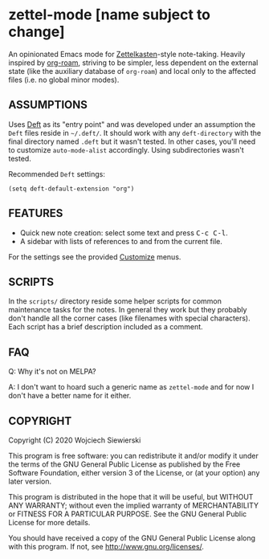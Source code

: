zettel-mode [name subject to change]
====================================

An opinionated Emacs mode for [Zettelkasten][1]-style note-taking.
Heavily inspired by [org-roam][2], striving to be simpler, less
dependent on the external state (like the auxiliary database of
`org-roam`) and local only to the affected files (i.e. no global minor
modes).

ASSUMPTIONS
-----------

Uses [Deft][3] as its "entry point" and was developed under an
assumption the `Deft` files reside in `~/.deft/`.  It should work with
any `deft-directory` with the final directory named `.deft` but it
wasn't tested.  In other cases, you'll need to customize
`auto-mode-alist` accordingly.  Using subdirectories wasn't tested.

[1]: https://zettelkasten.de/
[2]: https://github.com/org-roam/org-roam
[3]: https://github.com/jrblevin/deft

Recommended `Deft` settings:

```elisp
(setq deft-default-extension "org")
```

FEATURES
--------

- Quick new note creation: select some text and press <kbd>C-c C-l</kbd>.
- A sidebar with lists of references to and from the current file.

For the settings see the provided [Customize][4] menus.

[4]: https://www.gnu.org/software/emacs/manual/html_node/emacs/Easy-Customization.html

SCRIPTS
-------

In the `scripts/` directory reside some helper scripts for common
maintenance tasks for the notes.  In general they work but they
probably don't handle all the corner cases (like filenames with
special characters).  Each script has a brief description included as
a comment.

FAQ
---

Q: Why it's not on MELPA?

A: I don't want to hoard such a generic name as `zettel-mode` and for
now I don't have a better name for it either.

COPYRIGHT
---------

Copyright (C) 2020  Wojciech Siewierski

This program is free software: you can redistribute it and/or modify
it under the terms of the GNU General Public License as published by
the Free Software Foundation, either version 3 of the License, or
(at your option) any later version.

This program is distributed in the hope that it will be useful,
but WITHOUT ANY WARRANTY; without even the implied warranty of
MERCHANTABILITY or FITNESS FOR A PARTICULAR PURPOSE.  See the
GNU General Public License for more details.

You should have received a copy of the GNU General Public License
along with this program.  If not, see <http://www.gnu.org/licenses/>.
